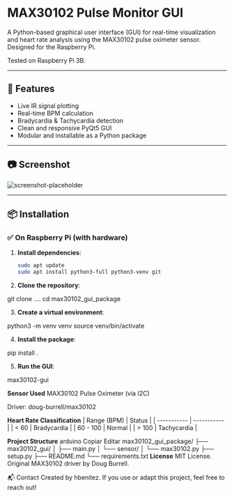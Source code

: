 # MAX30102 Pulse Monitor GUI

A Python-based graphical user interface (GUI) for real-time visualization and heart rate analysis using the MAX30102 pulse oximeter sensor.  
Designed for the Raspberry Pi.

Tested on Raspberry Pi 3B.

---

## 🚀 Features

- Live IR signal plotting
- Real-time BPM calculation
- Bradycardia & Tachycardia detection
- Clean and responsive PyQt5 GUI
- Modular and installable as a Python package

---

## 📷 Screenshot

![screenshot-placeholder](https://via.placeholder.com/600x300?text=MAX30102+GUI)

---

## 📦 Installation

### ✅ On Raspberry Pi (with hardware)

1. **Install dependencies**:
   ```bash
   sudo apt update
   sudo apt install python3-full python3-venv git

2. **Clone the repository**:

git clone ....
cd max30102_gui_package

3. **Create a virtual environment**:

python3 -m venv venv
source venv/bin/activate

4. **Install the package**:

pip install .

5. **Run the GUI**:

max30102-gui


**Sensor Used**
MAX30102 Pulse Oximeter (via I2C)

Driver: doug-burrell/max30102

**Heart Rate Classification**
| Range (BPM) | Status      |
| ----------- | ----------- |
| < 60        | Bradycardia |
| 60 - 100    | Normal      |
| > 100       | Tachycardia |


**Project Structure**
arduino
Copiar
Editar
max30102_gui_package/
├── max30102_gui/
│   ├── main.py
│   └── sensor/
│       └── max30102.py
├── setup.py
├── README.md
└── requirements.txt
**License**
MIT License.
Original MAX30102 driver by Doug Burrell.

📬 Contact
Created by hbenitez.
If you use or adapt this project, feel free to reach out!









